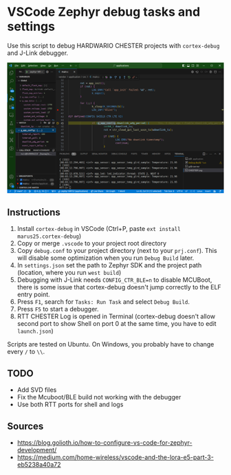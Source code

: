 # VSCode Zephyr debug tasks and settings

Use this script to debug HARDWARIO CHESTER projects with `cortex-debug` and J-Link debugger.

[![](screenshot.png)](screenshot.png)

## Instructions

1. Install `cortex-debug` in VSCode
   (Ctrl+P, paste `ext install marus25.cortex-debug`)
2. Copy or merge `.vscode` to your project root directory
3. Copy `debug.conf` to your project directory (next to your `prj.conf`). This will disable some optimization when you run `Debug Build` later.
4. In `settings.json` set the path to Zephyr SDK and the project path (location, where you run `west build`)
5. Debugging with J-Link needs `CONFIG_CTR_BLE=n` to disable MCUBoot, there is some issue that cortex-debug doesn't jump correctly to the ELF entry point.
6. Press `F1`, search for `Tasks: Run Task` and select `Debug Build`.
7. Press `F5` to start a debugger.
8. RTT CHESTER Log is opened in Terminal (cortex-debug doesn't allow second port to show Shell on port 0 at the same time, you have to edit `launch.json`)

Scripts are tested on Ubuntu. On Windows, you probably have to change every `/` to `\\`.

## TODO

- Add SVD files
- Fix the Mcuboot/BLE build not working with the debugger
- Use both RTT ports for shell and logs

## Sources

- https://blog.golioth.io/how-to-configure-vs-code-for-zephyr-development/
- https://medium.com/home-wireless/vscode-and-the-lora-e5-part-3-eb5238a40a72